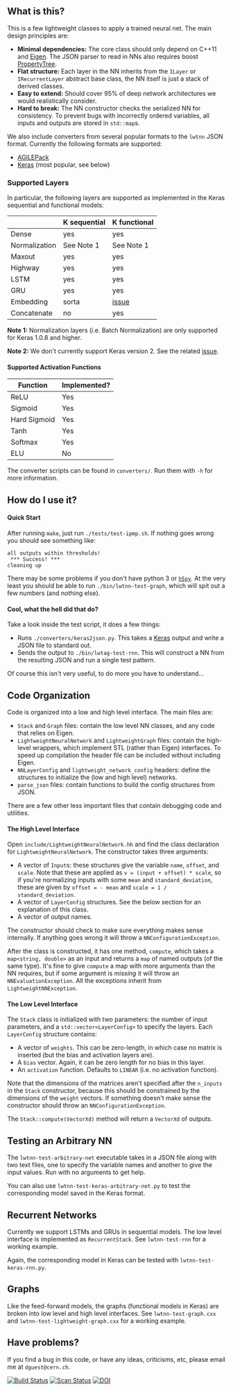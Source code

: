 What is this?
-------------

This is a few lightweight classes to apply a trained neural net. The
main design principles are:

 - **Minimal dependencies:** The core class should only depend on
   C++11 and [Eigen][eg]. The JSON parser to read in NNs also requires
   boost [PropertyTree][pt].
 - **Flat structure:** Each layer in the NN inherits from the `ILayer`
   or `IRecurrentLayer` abstract base class, the NN itself is just a
   stack of derived classes.
 - **Easy to extend:** Should cover 95% of deep network architectures we
   would realistically consider.
 - **Hard to break:** The NN constructor checks the serialized NN for
   consistency. To prevent bugs with incorrectly ordered variables,
   all inputs and outputs are stored in `std::map`s.

We also include converters from several popular formats to the `lwtnn`
JSON format. Currently the following formats are supported:
 - [AGILEPack][ap]
 - [Keras][kr] (most popular, see below)
 
[eg]: http://eigen.tuxfamily.org
[pt]: http://www.boost.org/doc/libs/1_59_0/doc/html/property_tree.html
[ap]: https://github.com/lukedeo/AGILEPack
[kr]: http://keras.io/

### Supported Layers ###

In particular, the following layers are supported as implemented in the
Keras sequential and functional models:

|               | K sequential | K functional  |
|---------------|--------------|---------------|
| Dense         |  yes         |  yes          |
| Normalization | See Note 1   | See Note 1    |
| Maxout        |  yes         |  yes          |
| Highway       |  yes         |  yes          |
| LSTM          |  yes         |  yes          |
| GRU           |  yes         |  yes          |
| Embedding     | sorta        | [issue][ghie] |
| Concatenate   |  no          |  yes          |

**Note 1:** Normalization layers (i.e. Batch Normalization) are only supported
for Keras 1.0.8 and higher.

**Note 2:** We don't currently support Keras version 2. See the related
[issue][ghkeras2].

[ghie]: https://github.com/lwtnn/lwtnn/issues/39
[ghkeras2]: https://github.com/lwtnn/lwtnn/issues/40

#### Supported Activation Functions ####

| Function      | Implemented? |
|---------------|--------------|
| ReLU          | Yes          |
| Sigmoid       | Yes          |
| Hard Sigmoid  | Yes          |
| Tanh          | Yes          |
| Softmax       | Yes          |
| ELU           | No           |

The converter scripts can be found in `converters/`. Run them with
`-h` for more information.

How do I use it?
----------------

#### Quick Start ####

After running `make`, just run `./tests/test-ipmp.sh`. If nothing
goes wrong you should see something like:

```
all outputs within thresholds!
 *** Success! ***
cleaning up
```

There may be some problems if you don't have python 3 or
[`h5py`][h5py]. At the very least you should be able to run
`./bin/lwtnn-test-graph`, which will spit out a few numbers (and
nothing else).

[h5py]: http://docs.h5py.org/en/latest/build.html#source-installation-on-linux-and-os-x

#### Cool, what the hell did that do? ####

Take a look inside the test script, it does a few things:

 - Runs `./converters/keras2json.py`. This takes a [Keras][kr]
   output and write a JSON file to standard out.
 - Sends the output to `./bin/lwtag-test-rnn`. This will
   construct a NN from the resulting JSON and run a single test
   pattern.

Of course this isn't very useful, to do more you have to understand...

Code Organization
-----------------

Code is organized into a low and high level interface. The main files are:

 - `Stack` and `Graph` files: contain the low level NN classes, and
   any code that relies on Eigen.
 - `LightweightNeuralNetwork` and `LightweightGraph` files: contain
   the high-level wrappers, which implement STL (rather than Eigen)
   interfaces. To speed up compilation the header file can be included
   without including Eigen.
 - `NNLayerConfig` and `lightweight_network_config` headers: define
   the structures to initialize the (low and high level) networks.
 - `parse_json` files: contain functions to build the config
   structures from JSON.

There are a few other less important files that contain debugging code
and utilities.

#### The High Level Interface ####

Open `include/LightweightNeuralNetwork.hh` and find the class
declaration for `LightweightNeuralNetwork`. The constructor takes
three arguments:

 - A vector of `Input`s: these structures give the variable `name`,
   `offset`, and `scale`. Note that these are applied as `v = (input +
   offset) * scale`, so if you're normalizing inputs with some `mean`
   and `standard_deviation`, these are given by `offset = - mean` and
   `scale = 1 / standard_deviation`.
 - A vector of `LayerConfig` structures. See the below section for an
   explanation of this class.
 - A vector of output names.

The constructor should check to make sure everything makes sense
internally. If anything goes wrong it will throw a
`NNConfigurationException`.

After the class is constructed, it has one method, `compute`, which
takes a `map<string, double>` as an input and returns a `map` of named
outputs (of the same type). It's fine to give `compute` a map with
more arguments than the NN requires, but if some argument is _missing_
it will throw an `NNEvaluationException`. All the exceptions inherit
from `LightweightNNException`.

#### The Low Level Interface ####

The `Stack` class is initialized with two parameters: the number of
input parameters, and a `std::vector<LayerConfig>` to specify the
layers. Each `LayerConfig` structure contains:

 - A vector of `weights`. This can be zero-length, in which case no
   matrix is inserted (but the bias and activation layers are).
 - A `bias` vector. Again, it can be zero length for no bias in this
   layer.
 - An `activation` function. Defaults to `LINEAR` (i.e. no activation
   function).

Note that the dimensions of the matrices aren't specified after the
`n_inputs` in the `Stack` constructor, because this should be
constrained by the dimensions of the `weight` vectors. If something
doesn't make sense the constructor should throw an
`NNConfigurationException`.

The `Stack::compute(VectorXd)` method will return a `VectorXd` of
outputs.

Testing an Arbitrary NN
-----------------------

The `lwtnn-test-arbitrary-net` executable takes in a JSON file along
with two text files, one to specify the variable names and another to
give the input values. Run with no arguments to get help.

You can also use `lwtnn-test-keras-arbitrary-net.py` to test the
corresponding model saved in the Keras format.

Recurrent Networks
------------------

Currently we support LSTMs and GRUs in sequential models. The low
level interface is implemented as `RecurrentStack`. See
`lwtnn-test-rnn` for a working example.

Again, the corresponding model in Keras can be tested with
`lwtnn-test-keras-rnn.py`.

Graphs
------

Like the feed-forward models, the graphs (functional models in Keras)
are broken into low level and high level interfaces. See
`lwtnn-test-graph.cxx` and `lwtnn-test-lightweight-graph.cxx` for a
working example.

Have problems?
--------------

If you find a bug in this code, or have any ideas, criticisms,
etc, please email me at `dguest@cern.ch`.

[![Build Status][build-img]][build-link] [![Scan Status][scan-img]][scan-link]
[![DOI](https://zenodo.org/badge/DOI/10.5281/zenodo.290682.svg)](https://doi.org/10.5281/zenodo.290682)

[build-img]: https://travis-ci.org/lwtnn/lwtnn.svg?branch=master
[build-link]: https://travis-ci.org/lwtnn/lwtnn
[scan-img]: https://scan.coverity.com/projects/9285/badge.svg
[scan-link]: https://scan.coverity.com/projects/lwtnn-lwtnn
